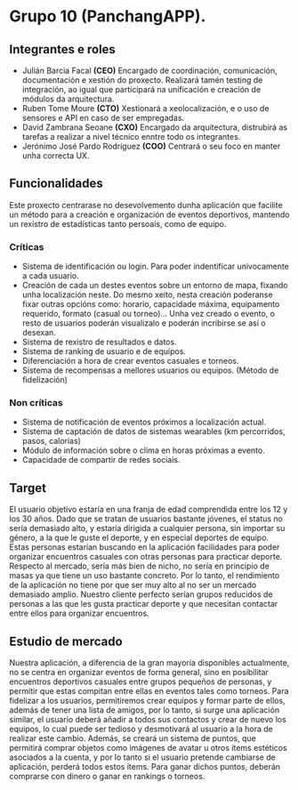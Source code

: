 # Grupo 10 (PanchangAPP).
## Integrantes e roles
- Julián Barcia Facal **(CEO)**
Encargado de coordinación, comunicación, documentación e xestión do proxecto. Realizará tamén testing de integración, ao igual que participará na unificación e creación de módulos da arquitectura.
- Ruben Tome Moure **(CTO)**
Xestionará a xeolocalización, e o uso de sensores e API en caso de ser empregadas.
- David Zambrana Seoane **(CXO)**
Encargado da arquitectura, distrubirá as tarefas a realizar a nivel técnico enntre todo os integrantes.
- Jerónimo José Pardo Rodríguez  **(COO)**
Centrará o seu foco en manter unha correcta UX. 
## Funcionalidades 
Este proxecto centrarase no desevolvemento dunha aplicación que facilite un método para a creación e organización de eventos deportivos, mantendo un rexistro de estadísticas tanto persoais, como de equipo. 

### Críticas
- Sistema de identificación ou login. Para poder indentificar univocamente a cada usuario.
- Creación de cada un destes eventos sobre un entorno de mapa, fixando unha localización neste. Do mesmo xeito, nesta creación poderanse fixar outras opcións como: horario, capacidade máxima, equipamento requerido, formato (casual ou torneo)... Unha vez creado o evento, o resto de usuarios poderán visualizalo e poderán incribirse se así o desexan.
- Sistema de rexistro de resultados e datos.
- Sistema de ranking de usuario e de equipos.
- Diferenciación a hora de crear eventos casuales e torneos.
- Sistema de recompensas a mellores usuarios ou equipos. (Método de fidelización)
### Non críticas
- Sistema de notificación de eventos próximos a localización actual.
- Sistema de captación de datos de sistemas wearables (km percorridos, pasos, calorías)
- Módulo de información sobre o clima en horas próximas a evento.
- Capacidade de compartir de redes sociais.

## Target
El usuario objetivo estaría en una franja de edad comprendida entre los 12 y los 30 años. Dado que se tratan de usuarios bastante jóvenes, el status no sería demasiado alto, y estaría dirigida a cualquier persona, sin importar su género, a la que le guste el deporte, y en especial deportes de equipo. Estas personas estarían buscando en la aplicación facilidades para poder organizar encuentros casuales con otras personas para practicar deporte. Respecto al mercado, sería más bien de nicho, no sería en principio de masas ya que tiene un uso bastante concreto. Por lo tanto, el rendimiento de la aplicación no tiene por que ser muy alto al no ser un mercado demasiado amplio. Nuestro cliente perfecto serían grupos reducidos de personas a las que les gusta practicar deporte y que necesitan contactar entre ellos para organizar encuentros.

## Estudio de mercado
Nuestra aplicación, a diferencia de la gran mayoría disponibles actualmente, no se centra en organizar eventos de forma general, sino en posibilitar encuentros deportivos casuales entre grupos pequeños de personas, y permitir que estas compitan entre ellas en eventos tales como torneos. Para fidelizar a los usuarios, permitiremos crear equipos y formar parte de ellos, además de tener una lista de amigos, por lo tanto, si surge una aplicación similar, el usuario deberá añadir a todos sus contactos y crear de nuevo los equipos, lo cual puede ser tedioso y desmotivará al usuario a la hora de realizar este cambio. Además, se creará un sistema de puntos, que permitirá comprar objetos como imágenes de avatar u otros ítems estéticos asociados a la cuenta, y por lo tanto si el usuario pretende cambiarse de aplicación, perderá todos estos ítems. Para ganar dichos puntos, deberán comprarse con dinero o ganar en rankings o torneos.




